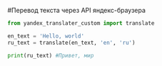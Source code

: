 #Перевод текста через API яндекс-браузера
```python
from yandex_translater_custom import translate

en_text = 'Hello, world'
ru_text = translate(en_text, 'en', 'ru')

print(ru_text) #Привет, мир
```
